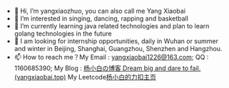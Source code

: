 - 👋 Hi, I’m yangxiaozhuo, you can also call me Yang Xiaobai
- 👀 I’m interested in singing, dancing, rapping and basketball
- 🌱 I’m currently learning java related technologies and plan to learn golang technologies in the future
- 💞️ I am looking for internship opportunities, daily in Wuhan or summer and winter in Beijing, Shanghai, Guangzhou, Shenzhen and Hangzhou.
- 📫 How to reach me？My Email : yangxiaobai1226@163.com; QQ : 1160685390; My Blog : [杨小白の博客 Dream big and dare to fail.(yangxiaobai.top)](https://yangxiaobai.top/) My Leetcode[杨小白的力扣主页](https://leetcode.cn/u/yangxiaobai/)

<!---
yangxiaozhuo/yangxiaozhuo is a ✨ special ✨ repository because its `README.md` (this file) appears on your GitHub profile.
You can click the Preview link to take a look at your changes.
--->

